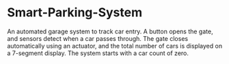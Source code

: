 # Smart-Parking-System
 An automated garage system to track car entry. A button opens the gate, and sensors detect when a car passes through. The gate closes automatically using an actuator, and the total number of cars is displayed on a 7-segment display. The system starts with a car count of zero.
